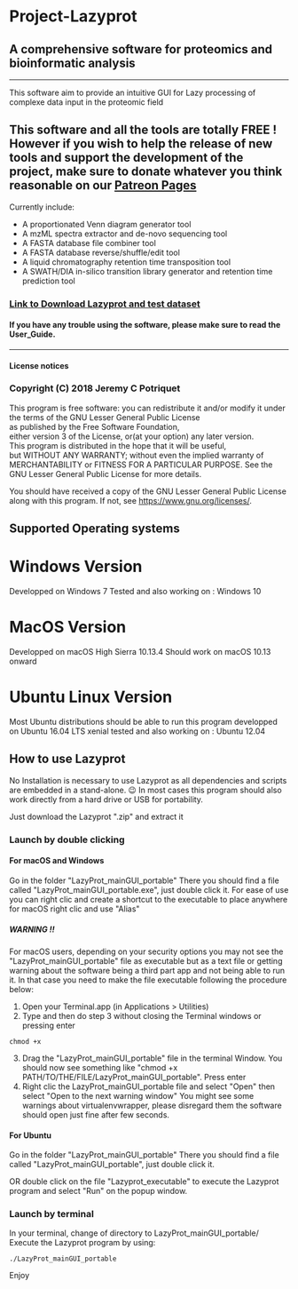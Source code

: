 # Project-Lazyprot
## A comprehensive software for proteomics and bioinformatic analysis

-----------------------------------------------------------------------------                               

This software aim to provide an intuitive GUI for Lazy processing of complexe data input in the proteomic field

## This software and all the tools are totally FREE ! However if you wish to help the release of new tools and support the development of the project, make sure to donate whatever you think reasonable on our [Patreon Pages](https://www.patreon.com/Project_Lazyprot) ##

Currently include:
- A proportionated Venn diagram generator tool
- A mzML spectra extractor and de-novo sequencing tool
- A FASTA database file combiner tool
- A FASTA database reverse/shuffle/edit tool
- A liquid chromatography retention time transposition tool
- A SWATH/DIA in-silico transition library generator and retention time prediction tool

### [Link to Download Lazyprot and test dataset](https://github.com/Potriquet/Project-Lazyprot/releases/) ###

#### If you have any trouble using the software, please make sure to read the User_Guide. ####

                                                                           
-----------------------------------------------------------------------------
#### License notices

### Copyright (C) 2018 Jeremy C Potriquet                                
This program is free software: you can redistribute it and/or modify 
it under the terms of the GNU Lesser General Public License         
as published by the Free Software Foundation,                       
either version 3 of the License, or(at your option) any later version.                                                                                                   
This program is distributed in the hope that it will be useful,      
but WITHOUT ANY WARRANTY; without even the implied warranty of      
MERCHANTABILITY or FITNESS FOR A PARTICULAR PURPOSE.  See the       
GNU Lesser General Public License for more details.              
                                                                          
You should have received a copy of the GNU Lesser General Public License
along with this program.  If not, see <https://www.gnu.org/licenses/>.  



## Supported Operating systems ##
# Windows Version #
Developped on Windows 7
Tested and also working on : Windows 10
# MacOS Version #
Developped on macOS High Sierra 10.13.4
Should work on macOS 10.13 onward
# Ubuntu Linux Version #
Most Ubuntu distributions should be able to run this program
developped on Ubuntu 16.04 LTS  xenial
tested and also working on : Ubuntu 12.04

## How to use Lazyprot ##

No Installation is necessary to use Lazyprot as all dependencies and scripts are embedded in a stand-alone. :wink:
In most cases this program should also work directly from a hard drive or USB for portability.

Just download the Lazyprot ".zip" and extract it

### Launch by double clicking ###
#### For macOS and Windows ####
Go in the folder "LazyProt_mainGUI_portable"
There you should find  a file called "LazyProt_mainGUI_portable.exe", just double click it.
For ease of use you can right clic and create a shortcut to the executable to place anywhere
for macOS right clic and use "Alias"
##### WARNING !! #####
For macOS users, depending on your security options you may not see the "LazyProt_mainGUI_portable" file as executable but as a text file or getting warning about the software being a third part app and not being able to run it. In that case you need to make the file executable following the procedure below:
1) Open your Terminal.app (in Applications > Utilities)
2) Type and then do step 3 without closing the Terminal windows or pressing enter
```
chmod +x 
```
3) Drag the "LazyProt_mainGUI_portable" file in the terminal Window.
You should now see something like "chmod +x PATH/TO/THE/FILE/LazyProt_mainGUI_portable".
Press enter
4) Right clic the LazyProt_mainGUI_portable file and select "Open" then select "Open to the next warning window"
You might see some warnings about virtualenvwrapper, please disregard them the software should open just fine after few seconds.


#### For Ubuntu ####
Go in the folder "LazyProt_mainGUI_portable"
There you should find  a file called "LazyProt_mainGUI_portable", just double click it.

OR double click on the file "Lazyprot_executable" to execute the Lazyprot program and select "Run" on the popup window.

### Launch by terminal ###
In your terminal, change of directory to LazyProt_mainGUI_portable/
Execute the Lazyprot program by using:
```
./LazyProt_mainGUI_portable
```
Enjoy
